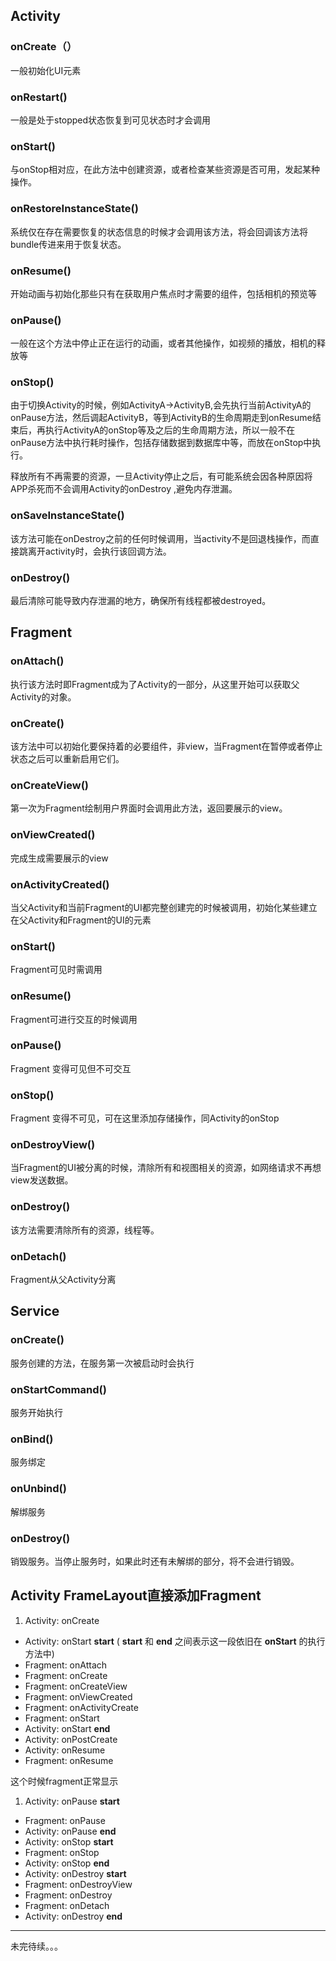 ## Activity

<!--  每个模块的回调需要按照调用顺序排列  -->
### onCreate（）
一般初始化UI元素

### onRestart()
一般是处于stopped状态恢复到可见状态时才会调用
### onStart()
与onStop相对应，在此方法中创建资源，或者检查某些资源是否可用，发起某种操作。
### onRestoreInstanceState()
系统仅在存在需要恢复的状态信息的时候才会调用该方法，将会回调该方法将bundle传进来用于恢复状态。
### onResume()
开始动画与初始化那些只有在获取用户焦点时才需要的组件，包括相机的预览等
### onPause()
一般在这个方法中停止正在运行的动画，或者其他操作，如视频的播放，相机的释放等
### onStop()
由于切换Activity的时候，例如ActivityA->ActivityB,会先执行当前ActivityA的onPause方法，然后调起ActivityB，等到ActivityB的生命周期走到onResume结束后，再执行ActivityA的onStop等及之后的生命周期方法，所以一般不在onPause方法中执行耗时操作，包括存储数据到数据库中等，而放在onStop中执行。

释放所有不再需要的资源，一旦Activity停止之后，有可能系统会因各种原因将APP杀死而不会调用Activity的onDestroy
,避免内存泄漏。

### onSaveInstanceState()
该方法可能在onDestroy之前的任何时候调用，当activity不是回退栈操作，而直接跳离开activity时，会执行该回调方法。
### onDestroy()
最后清除可能导致内存泄漏的地方，确保所有线程都被destroyed。

## Fragment

### onAttach()
执行该方法时即Fragment成为了Activity的一部分，从这里开始可以获取父Activity的对象。
### onCreate()
该方法中可以初始化要保持着的必要组件，非view，当Fragment在暂停或者停止状态之后可以重新启用它们。
### onCreateView()
第一次为Fragment绘制用户界面时会调用此方法，返回要展示的view。

### onViewCreated()
完成生成需要展示的view
### onActivityCreated()
当父Activity和当前Fragment的UI都完整创建完的时候被调用，初始化某些建立在父Activity和Fragment的UI的元素
### onStart()
Fragment可见时需调用
### onResume()
Fragment可进行交互的时候调用
### onPause()
Fragment 变得可见但不可交互
### onStop()
Fragment 变得不可见，可在这里添加存储操作，同Activity的onStop
### onDestroyView()
当Fragment的UI被分离的时候，清除所有和视图相关的资源，如网络请求不再想view发送数据。
### onDestroy()
该方法需要清除所有的资源，线程等。
### onDetach()
Fragment从父Activity分离
## Service

### onCreate()
服务创建的方法，在服务第一次被启动时会执行
### onStartCommand()
服务开始执行
### onBind()
服务绑定
### onUnbind()
解绑服务
### onDestroy()
销毁服务。当停止服务时，如果此时还有未解绑的部分，将不会进行销毁。

## Activity FrameLayout直接添加Fragment

1. Activity: onCreate
- Activity: onStart **start** ( **start** 和 **end** 之间表示这一段依旧在 **onStart** 的执行方法中)
- Fragment: onAttach
- Fragment: onCreate
- Fragment: onCreateView
- Fragment: onViewCreated
- Fragment: onActivityCreate
- Fragment: onStart
- Activity: onStart **end**
- Activity: onPostCreate
- Activity: onResume
- Fragment: onResume

这个时候fragment正常显示

1. Activity: onPause **start**
- Fragment: onPause
- Activity: onPause **end**
- Activity: onStop **start**
- Fragment: onStop
- Activity: onStop **end**
- Activity: onDestroy **start**
- Fragment: onDestroyView
- Fragment: onDestroy
- Fragment: onDetach
- Activity: onDestroy **end**


------
未完待续。。。